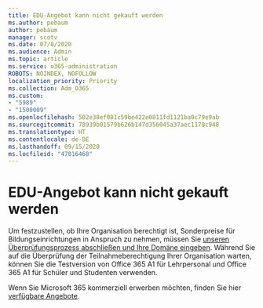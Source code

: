 ```yaml
---
title: EDU-Angebot kann nicht gekauft werden
ms.author: pebaum
author: pebaum
manager: scotv
ms.date: 07/8/2020
ms.audience: Admin
ms.topic: article
ms.service: o365-administration
ROBOTS: NOINDEX, NOFOLLOW
localization_priority: Priority
ms.collection: Adm_O365
ms.custom:
- "5989"
- "1500009"
ms.openlocfilehash: 502e38ef081c59be422e0811fd1121ba0c79e9ab
ms.sourcegitcommit: 78939b01579b626b147d356045a37aec1170c948
ms.translationtype: HT
ms.contentlocale: de-DE
ms.lasthandoff: 09/15/2020
ms.locfileid: "47816468"
---
```

# <a name="unable-to-purchase-edu-offer"></a>EDU-Angebot kann nicht gekauft werden

Um festzustellen, ob Ihre Organisation berechtigt ist, Sonderpreise für Bildungseinrichtungen in Anspruch zu nehmen, müssen Sie [unseren Überprüfungsprozess abschließen und Ihre Domäne eingeben](https://admin.microsoft.com/Adminportal#/Domains/SOWizard). Während Sie auf die Überprüfung der Teilnahmeberechtigung Ihrer Organisation warten, können Sie die Testversion von Office 365 A1 für Lehrpersonal und Office 365 A1 für Schüler und Studenten verwenden.

Wenn Sie Microsoft 365 kommerziell erwerben möchten, finden Sie hier [verfügbare Angebote](https://go.microsoft.com/fwlink/p/?linkid=868433).